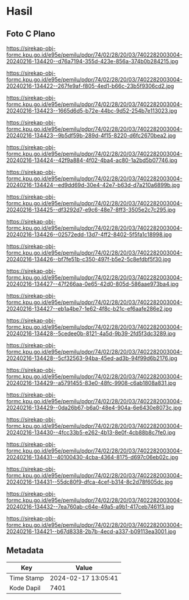 # Hasil

## Foto C Plano

https://sirekap-obj-formc.kpu.go.id/e95e/pemilu/pdpr/74/02/28/20/03/7402282003004-20240216-134420--d76a7194-355d-423e-856a-374b0b284215.jpg

https://sirekap-obj-formc.kpu.go.id/e95e/pemilu/pdpr/74/02/28/20/03/7402282003004-20240216-134422--267fe9af-f805-4ed1-b66c-23b5f9306cd2.jpg

https://sirekap-obj-formc.kpu.go.id/e95e/pemilu/pdpr/74/02/28/20/03/7402282003004-20240216-134423--1665d6d5-b72e-44bc-9d52-254b7e113023.jpg

https://sirekap-obj-formc.kpu.go.id/e95e/pemilu/pdpr/74/02/28/20/03/7402282003004-20240216-134423--9b5df59b-289d-4f15-8220-d6fc2670bea2.jpg

https://sirekap-obj-formc.kpu.go.id/e95e/pemilu/pdpr/74/02/28/20/03/7402282003004-20240216-134424--42f9a884-4f02-4ba4-ac80-1a2bd5b07746.jpg

https://sirekap-obj-formc.kpu.go.id/e95e/pemilu/pdpr/74/02/28/20/03/7402282003004-20240216-134424--ed9dd69d-30e4-42e7-b63d-d7a210a6899b.jpg

https://sirekap-obj-formc.kpu.go.id/e95e/pemilu/pdpr/74/02/28/20/03/7402282003004-20240216-134425--df3292d7-e9c6-48e7-8ff3-3505e2c7c295.jpg

https://sirekap-obj-formc.kpu.go.id/e95e/pemilu/pdpr/74/02/28/20/03/7402282003004-20240216-134426--02572edd-13d7-4ff2-8402-5f5fa1c18998.jpg

https://sirekap-obj-formc.kpu.go.id/e95e/pemilu/pdpr/74/02/28/20/03/7402282003004-20240216-134426--bf7fe51b-c350-497f-b5e2-5c8efdbf5f30.jpg

https://sirekap-obj-formc.kpu.go.id/e95e/pemilu/pdpr/74/02/28/20/03/7402282003004-20240216-134427--47f266aa-0e65-42d0-805d-586aae973ba4.jpg

https://sirekap-obj-formc.kpu.go.id/e95e/pemilu/pdpr/74/02/28/20/03/7402282003004-20240216-134427--eb1a4be7-1e62-4f8c-b21c-ef6aafe286e2.jpg

https://sirekap-obj-formc.kpu.go.id/e95e/pemilu/pdpr/74/02/28/20/03/7402282003004-20240216-134428--5cedee0b-8121-4a5d-9b39-2fd5f3dc3289.jpg

https://sirekap-obj-formc.kpu.go.id/e95e/pemilu/pdpr/74/02/28/20/03/7402282003004-20240216-134428--5cf32563-94ba-45ed-ad3b-94f99d6b2176.jpg

https://sirekap-obj-formc.kpu.go.id/e95e/pemilu/pdpr/74/02/28/20/03/7402282003004-20240216-134429--a5791455-83e0-48fc-9908-c6ab1808a831.jpg

https://sirekap-obj-formc.kpu.go.id/e95e/pemilu/pdpr/74/02/28/20/03/7402282003004-20240216-134429--0da26b67-b6a0-48e4-904a-6e6430e8073c.jpg

https://sirekap-obj-formc.kpu.go.id/e95e/pemilu/pdpr/74/02/28/20/03/7402282003004-20240216-134430--4fcc33b5-e262-4b13-8e0f-4cb88b8c7fe0.jpg

https://sirekap-obj-formc.kpu.go.id/e95e/pemilu/pdpr/74/02/28/20/03/7402282003004-20240216-134431--40100430-4cba-4364-8175-d697c06eb02c.jpg

https://sirekap-obj-formc.kpu.go.id/e95e/pemilu/pdpr/74/02/28/20/03/7402282003004-20240216-134431--55dc80f9-dfca-4cef-b314-8c2d78f605dc.jpg

https://sirekap-obj-formc.kpu.go.id/e95e/pemilu/pdpr/74/02/28/20/03/7402282003004-20240216-134432--7ea760ab-c64e-49a5-a9b1-417ceb7461f3.jpg

https://sirekap-obj-formc.kpu.go.id/e95e/pemilu/pdpr/74/02/28/20/03/7402282003004-20240216-134421--b67d8338-2b7b-4ecd-a337-b09113ea3001.jpg


## Metadata

| Key        | Value               |
| ---------- | ------------------- |
| Time Stamp | 2024-02-17 13:05:41 |
| Kode Dapil | 7401                |



